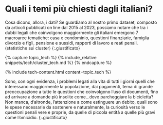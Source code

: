 
# Quali i temi più chiesti dagli italiani?

Cosa dicono, allora, i dati? Se guardiamo al nostro primo dataset, composto da articoli pubblicati on line dal 2015 al 2023, possiamo notare che tra i dubbi legali che coinvolgono maggiormente gli italiani emergono 7 macroaree tematiche: casa e condominio, questioni finanziarie, famiglia divorzio e figli, pensione e sussidi, rapporti di lavoro e reati penali. (statistiche sui cluster)
{:.giustificato}

<div class="d-flex justify-content-center my-3">
      <vegachart schema-url="{{site.baseurl}}/assets/charts/final_chart.json" style="width: 100%;"></vegachart>
</div>



{% capture topic_tech %}
{% include_relative snippets/tech/cluster_tech.md %}
{% endcapture %}

{% include tech-content.html content=topic_tech %}

Sono, con ogni evidenza, i problemi legati alla vita di tutti i giorni quelli che interessano maggiormente la popolazione, dai pagamenti, tema di grande preoccupazione a tutte le questioni che coinvolgono l’uso di documenti, fino ad arrivare a domande più insolite come…dove parcheggiare la bicicletta? Non manca, d’altronde, l’attenzione a come estinguere un debito, quali sono le spese necessarie da sostenere e naturalmente, la curiosità verso le questioni penali vere e proprie, da quelle di piccola entità a quelle più gravi come l’omicidio. 
{:.giustificato}
